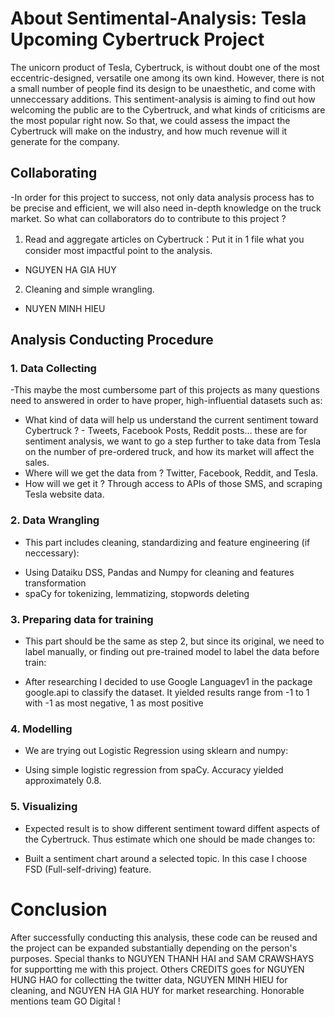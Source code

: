 # About Sentimental-Analysis: Tesla Upcoming Cybertruck Project

The unicorn product of Tesla, Cybertruck, is without doubt one of the most eccentric-designed, versatile one among its own kind. However, there is not a small number of people find its design to be unaesthetic, and come with unneccessary additions. This sentiment-analysis is aiming to find out how welcoming the public are to the Cybertruck, and what kinds of criticisms are the most popular right now. So that, we could assess the impact the Cybertruck will make on the industry, and how much revenue will it generate for the company.

## Collaborating 

-In order for this project to success, not only data analysis process has to be precise and efficient, we will also need in-depth knowledge on the truck market. So what can collaborators do to contribute to this project ?

1. Read and aggregate articles on Cybertruck：Put it in 1 file what you consider most impactful point to the analysis.
- NGUYEN HA GIA HUY
2. Cleaning and simple wrangling.
- NUYEN MINH HIEU

## Analysis Conducting Procedure

### 1. Data Collecting 

-This maybe the most cumbersome part of this projects as many questions need to answered in order to have proper, high-influential datasets such as:

+ What kind of data will help us understand the current sentiment toward Cybertruck ? - Tweets, Facebook Posts, Reddit posts... these are for sentiment analysis, we want to go a step further to take data from Tesla on the number of pre-ordered truck, and how its market will affect the sales.
+ Where will we get the data from ? Twitter, Facebook, Reddit, and Tesla.
+ How will we get it ? Through access to APIs of those SMS, and scraping Tesla website data.

### 2. Data Wrangling
- This part includes cleaning, standardizing and feature engineering (if neccessary): 
+ Using Dataiku DSS, Pandas and Numpy for cleaning and features transformation
+ spaCy for tokenizing, lemmatizing, stopwords deleting
### 3. Preparing data for training
- This part should be the same as step 2, but since its original, we need to label manually, or finding out pre-trained model to label the data before train: 
+ After researching I decided to use Google Languagev1 in the package google.api to classify the dataset. It yielded results range from -1 to 1 with -1 as most negative, 1 as most positive
### 4. Modelling
-  We are trying out Logistic Regression using sklearn and numpy: 
+ Using simple logistic regression from spaCy. Accuracy yielded approximately 0.8.
### 5. Visualizing
- Expected result is to show different sentiment toward diffent aspects of the Cybertruck. Thus estimate which one should be made changes to:
+ Built a sentiment chart around a selected topic. In this case I choose FSD (Full-self-driving) feature.

# Conclusion

After successfully conducting this analysis, these code can be reused and the project can be expanded substantially depending on the person's purposes. Special thanks to NGUYEN THANH HAI and SAM CRAWSHAYS for supportting me with this project. Others CREDITS goes for NGUYEN HUNG HAO for collectting the twitter data, NGUYEN MINH HIEU for cleaning, and NGUYEN HA GIA HUY for market researching. Honorable mentions team GO Digital !  
